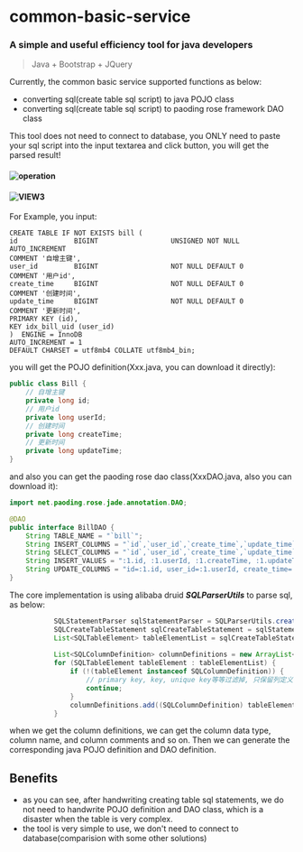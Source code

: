 # common-basic-service

### A simple and useful efficiency tool for java developers

> Java + Bootstrap + JQuery 

Currently, the common basic service supported functions as below:

- converting sql(create table sql script) to java POJO class
- converting sql(create table sql script) to paoding rose framework DAO class

This tool does not need to connect to database, you ONLY need to paste your sql script into the input textarea and click 
button, you will get the parsed result!

#### ![operation](https://raw.githubusercontent.com/zybotian/common-basic-service/master/src/imgs/home.png)
#### ![VIEW3](https://github.com/zybotian/common-basic-service/blob/master/src/imgs/home.png)

For Example, you input:
```mysql
CREATE TABLE IF NOT EXISTS bill (
id              BIGINT                  UNSIGNED NOT NULL AUTO_INCREMENT
COMMENT '自增主键',
user_id         BIGINT                  NOT NULL DEFAULT 0
COMMENT '用户id',
create_time     BIGINT                  NOT NULL DEFAULT 0
COMMENT '创建时间',
update_time     BIGINT                  NOT NULL DEFAULT 0
COMMENT '更新时间',
PRIMARY KEY (id),
KEY idx_bill_uid (user_id)
)  ENGINE = InnoDB
AUTO_INCREMENT = 1
DEFAULT CHARSET = utf8mb4 COLLATE utf8mb4_bin;
```

you will get the POJO definition(Xxx.java, you can download it directly):

```java
public class Bill {
    // 自增主键
    private long id;
    // 用户id
    private long userId;
    // 创建时间
    private long createTime;
    // 更新时间
    private long updateTime;
}
```

and also you can get the paoding rose dao class(XxxDAO.java, also you can download it):
```java
import net.paoding.rose.jade.annotation.DAO;

@DAO 
public interface BillDAO {
    String TABLE_NAME = "`bill`";
    String INSERT_COLUMNS = "`id`,`user_id`,`create_time`,`update_time`";
    String SELECT_COLUMNS = "`id`,`user_id`,`create_time`,`update_time`";
    String INSERT_VALUES = ":1.id, :1.userId, :1.createTime, :1.updateTime";
    String UPDATE_COLUMNS = "id=:1.id, user_id=:1.userId, create_time=:1.createTime, update_time=:1.updateTime";
}
```

The core implementation is using alibaba druid ***SQLParserUtils*** to parse sql, as below:
```java
           SQLStatementParser sqlStatementParser = SQLParserUtils.createSQLStatementParser(sql, dbType);
           SQLCreateTableStatement sqlCreateTableStatement = sqlStatementParser.parseCreateTable();
           List<SQLTableElement> tableElementList = sqlCreateTableStatement.getTableElementList();
   
           List<SQLColumnDefinition> columnDefinitions = new ArrayList<>();
           for (SQLTableElement tableElement : tableElementList) {
               if (!(tableElement instanceof SQLColumnDefinition)) {
                   // primary key, key, unique key等等过滤掉, 只保留列定义
                   continue;
               }
               columnDefinitions.add((SQLColumnDefinition) tableElement);
           }
```

when we get the column definitions, we can get the column data type, column name, and column comments and so on.
Then we can generate the corresponding java POJO definition and DAO definition.

## Benefits
- as you can see, after handwriting creating table sql statements, we do not need to handwrite POJO definition and 
DAO class, which is a disaster when the table is very complex.
- the tool is very simple to use, we don't need to connect to database(comparision with some other solutions)
